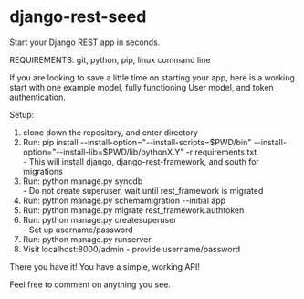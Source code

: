 django-rest-seed
================

Start your Django REST app in seconds.

REQUIREMENTS: git, python, pip, linux command line

If you are looking to save a little time on starting your app, here is a working start with one example model, fully functioning User model, and token authentication.

Setup:

1. clone down the repository, and enter directory
2. Run: pip install --install-option="--install-scripts=$PWD/bin" --install-option="--install-lib=$PWD/lib/pythonX.Y" -r requirements.txt <br>
        - This will install django, django-rest-framework, and south for migrations
3. Run: python manage.py syncdb <br>
        - Do not create superuser, wait until rest_framework is migrated
4. Run: python manage.py schemamigration --initial app
5. Run: python manage.py migrate rest_framework.authtoken
6. Run: python manage.py createsuperuser <br>
        - Set up username/password
7. Run: python manage.py runserver
8. Visit localhost:8000/admin - provide username/password


There you have it! You have a simple, working API!

Feel free to comment on anything you see.
